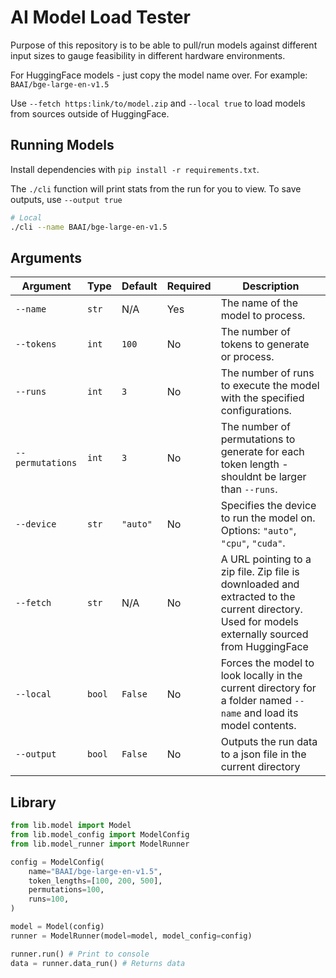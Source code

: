# AI Model Load Tester

Purpose of this repository is to be able to pull/run models against different input sizes to gauge feasibility in different hardware environments.

For HuggingFace models - just copy the model name over. For example: `BAAI/bge-large-en-v1.5`

Use `--fetch https:link/to/model.zip` and `--local true` to load models from sources outside of HuggingFace.

## Running Models

Install dependencies with `pip install -r requirements.txt`.

The `./cli` function will print stats from the run for you to view. To save outputs, use `--output true`

```bash
# Local
./cli --name BAAI/bge-large-en-v1.5
```

## Arguments

| **Argument**     | **Type** | **Default** | **Required** | **Description**                                                                                                                                  |
| ---------------- | -------- | ----------- | ------------ | ------------------------------------------------------------------------------------------------------------------------------------------------ |
| `--name`         | `str`    | N/A         | Yes          | The name of the model to process.                                                                                                                |
| `--tokens`       | `int`    | `100`       | No           | The number of tokens to generate or process.                                                                                                     |
| `--runs`         | `int`    | `3`         | No           | The number of runs to execute the model with the specified configurations.                                                                       |
| `--permutations` | `int`    | `3`         | No           | The number of permutations to generate for each token length - shouldnt be larger than `--runs`.                                                 |
| `--device`       | `str`    | `"auto"`    | No           | Specifies the device to run the model on. Options: `"auto"`, `"cpu"`, `"cuda"`.                                                                  |
| `--fetch`        | `str`    | N/A         | No           | A URL pointing to a zip file. Zip file is downloaded and extracted to the current directory. Used for models externally sourced from HuggingFace |
| `--local`        | `bool`   | `False`     | No           | Forces the model to look locally in the current directory for a folder named `--name` and load its model contents.                               |
| `--output`       | `bool`   | `False`     | No           | Outputs the run data to a json file in the current directory                                                                                     |

## Library

```python
from lib.model import Model
from lib.model_config import ModelConfig
from lib.model_runner import ModelRunner

config = ModelConfig(
    name="BAAI/bge-large-en-v1.5",
    token_lengths=[100, 200, 500],
    permutations=100,
    runs=100,
)

model = Model(config)
runner = ModelRunner(model=model, model_config=config)

runner.run() # Print to console
data = runner.data_run() # Returns data
```

